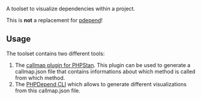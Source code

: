 A toolset to visualize dependencies within a project.

This is **not** a replacement for [pdepend](https://pdepend.org)!

## Usage

The toolset contains two different tools:

1. The [callmap plugin for PHPStan](https://github.com/phpdepend/callmap).
   This plugin can be used to generate a callmap.json file that contains
   informations about
   which method is called from which method.
2. The [PHPDepend CLI](https://github.com/phpdepend/phpdepend) which allows to
   generate different
   visualizations from this callmap.json file.
